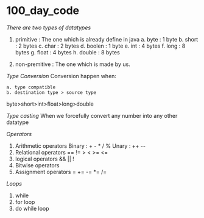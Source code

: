 # 100_day_code

*There are two types of datatypes*
1. primitive : The one which is already define in java
    a. byte : 1 byte
    b. short : 2 bytes
    c. char : 2 bytes
    d. boolen : 1 byte
    e. int : 4 bytes
    f. long : 8 bytes
    g. float : 4 bytes
    h. double : 8 bytes
    
2. non-premitive : The one which is made by us.

*Type Conversion*
Conversion happen when:

    a. type compatible
    b. destination type > source type

byte>short>int>float>long>double

*Type casting*
When we forcefully convert any number into any other datatype

*Operators*
1. Arithmetic operators
    Binary : + - * / %
    Unary : ++ --
2. Relational operators
    == != > < >= <=
3. logical operators
    && || !
4. Bitwise operators
5. Assignment operators
    = += -= *= /=

*Loops*
1. while
2. for loop
3. do while loop